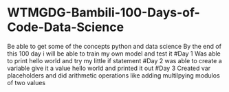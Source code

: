 # WTMGDG-Bambili-100-Days-of-Code-Data-Science
Be able to get some of the concepts python and data science
By the end of this 100 day i will be able to train my own model and test it
#Day 1
Was able to print hello world and try my little if statement
#Day 2
was able to create a variable give it a value hello world and printed it out
#Day 3
Created var placeholders and did arithmetic operations like adding multilpying modulos of two values
